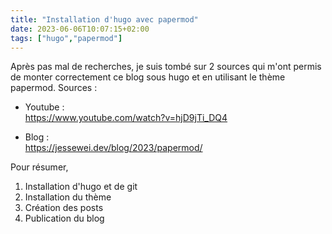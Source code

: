 ```yaml
---
title: "Installation d'hugo avec papermod"
date: 2023-06-06T10:07:15+02:00
tags: ["hugo","papermod"]
---
```

Après pas mal de recherches, je suis tombé sur 2 sources qui m'ont permis de monter correctement ce blog sous hugo et en utilisant le thème papermod.
Sources :  
- Youtube :  
https://www.youtube.com/watch?v=hjD9jTi_DQ4  

- Blog :  
https://jessewei.dev/blog/2023/papermod/  

Pour résumer,  
1) Installation d'hugo et de git  
2) Installation du thème  
3) Création des posts  
4) Publication du blog





